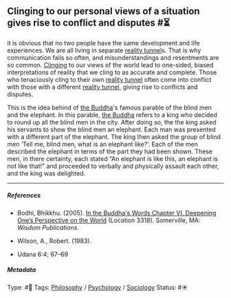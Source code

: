 ## Clinging to our personal views of a situation gives rise to conflict and disputes  #⏳

it is obvious that no two people have the same development and life experiences. We are all living in separate [reality tunnel](Reality%20tunnel.md)s. That is why communication fails so often, and misunderstandings and resentments are so common. [Clinging](Clinging.md) to our views of the world lead to one-sided, biased interpretations of reality that we cling to as accurate and complete. Those who tenaciously cling to their own [reality tunnel](Reality%20tunnel.md) often come into conflict with those with a different [reality tunnel](Reality%20tunnel.md), giving rise to conflicts and disputes. 

This is the idea behind of [the Buddha]()'s famous parable of the blind men and the elephant. In this parable, [the Buddha]() refers to a king who decided to round up all the blind men in the city. After doing so, the the king asked his servants to show the blind men an elephant. Each man was presented with a different part of the elephant. The king then asked the group of blind men ‘Tell me, blind men, what is an elephant like?’. Each of the men described the elephant in terms of the part they had been shown. These men, in there certainty, each stated “An elephant is like this, an elephant is not like that!" and proceeded to verbally and physically assault each other, and the king was delighted.

---

##### References

* Bodhi, Bhikkhu. (2005). [In the Buddha's Words Chapter VI. Deepening One’s Perspective on the World](In%20the%20Buddha's%20Words%20Chapter%20VI.%20Deepening%20One%E2%80%99s%20Perspective%20on%20the%20World.md) (Location 3318). Somerville, MA: *Wisdom Publications*.

* Wilson, A., Robert. (1983). 

* Udana 6:4; 67–69

##### Metadata

Type: #🔴 
Tags: [Philosophy](Philosophy.md) / [Psychology](Psychology.md) / [Sociology](Sociology.md)
Status: #☀️ 
